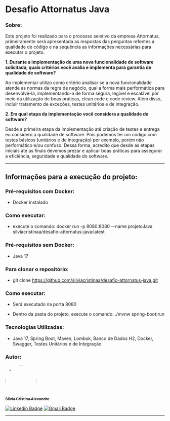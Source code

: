 # Desafio Attornatus Java

<h3>Sobre:</h3>

Este projeto foi realizado para o processo seletivo da empresa Attornatus, primeiramente será apresentada as respostas das perguntas refentes a qualidade de código e na 
sequência as informações necessárias para executar o projeto. 

<b>1.	Durante a implementação de uma nova funcionalidade de software solicitada, quais critérios você avalia e implementa para garantia de qualidade de software?</b> 

Ao implementar utilizo como critério analisar se a nova funcionalidade atende as normas da regra de negócio, qual a forma mais performática para desenvolvê-la,  implementando-a de forma segura, legível e escalável por meio da utilização de boas práticas, clean code e code review. Além disso, incluir tratamento de exceções, testes unitários e de integração.

<b>2.	Em qual etapa da implementação você considera a qualidade de software?</b> 

Desde a primeira etapa da implementação até criação de testes e entrega eu considero a qualidade de software. Pois podemos ter um código com testes básicos (unitários e de integração) por exemplo, porém não performático e/ou confuso. Dessa forma, acredito que desde as etapas iniciais até as finais devemos prezar e aplicar boas práticas para assegurar a eficiência, seguridade e qualidade do software. 

------------------------------------------------------ 

<h2>Informações para a execução do projeto: </h2>

<h3>Pré-requisitos com Docker:</h3>

- Docker instalado

<h3>Como executar:</h3>

- execute o comando:
docker run -p 8080:8080 --name projetoJava silviacristinaa/desafio-attornatus-java:latest

<h3>Pré-requisitos sem Docker:</h3>

- Java 17

<h3>Para clonar o repositório:</h3> 

- git clone https://github.com/silviacristinaa/desafio-attornatus-java.git

<h3>Como executar:</h3>

- Será executado na porta 8080

- Dentro da pasta do projeto, execute o comando: 
./mvnw spring-boot:run

<h3>Tecnologias Utilizadas:</h3>

 - Java 17, Spring Boot, Maven, Lombok, Banco de Dados H2, Docker, Swagger, Testes Unitários e de Integração

<h3>Autor:</h3>

<a href="https://www.linkedin.com/in/silvia-cristina-alexandre">
 <img style="border-radius: 50%;" src="https://avatars.githubusercontent.com/u/114493777?v=4" width="100px;" alt=""/>
 <br />
 <sub><b>Silvia Cristina Alexandre</b></sub></a>

[![Linkedin Badge](https://img.shields.io/badge/-Silvia-blue?style=flat-square&logo=Linkedin&logoColor=white&link=https://www.linkedin.com/in/silvia-cristina-alexandre)](https://www.linkedin.com/in/silvia-cristina-alexandre)
[![Gmail Badge](https://img.shields.io/badge/-silviacristinaalexandre1@gmail.com-c14438?style=flat-square&logo=Gmail&logoColor=white&link=mailto:silviacristinaalexandre1@gmail.com)](mailto:silviacristinaalexandre1@gmail.com)
<hr>
